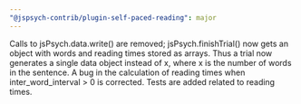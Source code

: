 ```yaml
---
"@jspsych-contrib/plugin-self-paced-reading": major
---
```


Calls to jsPsych.data.write() are removed; jsPsych.finishTrial() now gets an object with words and reading times stored as arrays. Thus a trial now generates a single data object instead of x, where x is the number of words in the sentence. A bug in the calculation of reading times when inter_word_interval > 0 is corrected. Tests are added related to reading times.
